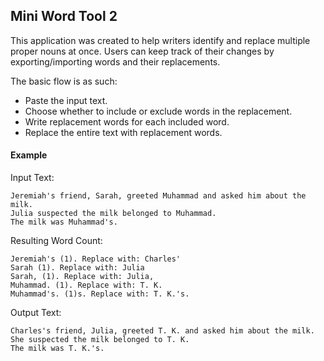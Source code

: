 ## Mini Word Tool 2

This application was created to help writers identify and replace multiple proper nouns at once.
Users can keep track of their changes by exporting/importing words and their replacements.

The basic flow is as such:
* Paste the input text.
* Choose whether to include or exclude words in the replacement.
* Write replacement words for each included word.
* Replace the entire text with replacement words.

#### Example

Input Text:
```
Jeremiah's friend, Sarah, greeted Muhammad and asked him about the milk.
Julia suspected the milk belonged to Muhammad.
The milk was Muhammad's.
```

Resulting Word Count:
```
Jeremiah's (1). Replace with: Charles'
Sarah (1). Replace with: Julia
Sarah, (1). Replace with: Julia,
Muhammad. (1). Replace with: T. K.
Muhammad's. (1)s. Replace with: T. K.'s.
```

Output Text: 
```
Charles's friend, Julia, greeted T. K. and asked him about the milk.
She suspected the milk belonged to T. K.
The milk was T. K.'s.
```
